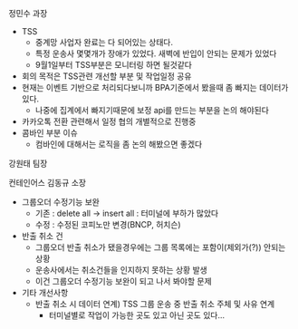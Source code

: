 정민수 과장
- TSS
	- 중계망 사업자 완료는 다 되어있는 상태다.
	- 특정 운송사 몇몇개가 장애가 있었다. 새벽에 반입이 안되는 문제가 있었다
	- 9월1일부터 TSS부분은 모니터링 하면 될것같다
- 회의 목적은 TSS관련 개선할 부분 및 작업일정 공유
- 현재는 이벤트 기반으로 처리되다보니까 BPA기준에서 봤을때 좀 빠지는 데이터가 있다.
	- 나중에 집계에서 빠지기때문에 보정 api를 만드는 부분을 논의 해야된다
- 카카오톡 전환 관련해서 일정 협의 개별적으로 진행중
- 콤바인 부분 이슈
	- 컴바인에 대해서는 로직을 좀 논의 해봤으면 좋겠다

강원태 팀장


컨테인어스 김동규 소장
- 그룹오더 수정기능 보완
	- 기존 : delete all -> insert all : 터미널에 부하가 많았다
	- 수정 : 수정된 코피노만 변경(BNCP, 허치슨)
- 반출 취소 건
	- 그룹오더 반출 취소가 됐을경우에는 그룹 목록에는 포함이(제외가(?)) 안되는 상황
	- 운송사에서는 취소건들을 인지하지 못하는 상황 발생
	- 이건 그룹오더 수정기능 보완이 되고 나서 봐야할 문제
- 기타 개선사항
	- 반출 취소 시 데이터 연계) TSS 그룹 운송 중 반출 취소 주체 및 사유 연계
		- 터미널별로 작업이 가능한 곳도 있고 아닌 곳도 있다...
